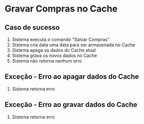 # Gravar Compras no Cache

## Caso de sucesso
1. Sistema executa o comando "Salvar Compras"
2. Sistema cria data uma data para ser armazenada no Cache
3. Sistema apaga os dados do Cache atual
4. Sistema grava os novos dados no Cache
5. Sistema não retorna nenhum erro

## Exceção - Erro ao apagar dados do Cache
1. Sistema retorna erro

## Exceção - Erro ao gravar dados do Cache
1. Sistema retorna erro